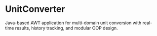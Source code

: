 # UnitConverter
Java-based AWT application for multi-domain unit conversion with real-time results, history tracking, and modular OOP design.
